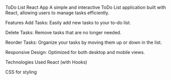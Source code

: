 ToDo List React App
A simple and interactive ToDo List application built with React, allowing users to manage tasks efficiently.

Features
Add Tasks: Easily add new tasks to your to-do list.

Delete Tasks: Remove tasks that are no longer needed.

Reorder Tasks: Organize your tasks by moving them up or down in the list.

Responsive Design: Optimized for both desktop and mobile views.​

Technologies Used
React (with Hooks)

CSS for styling​
